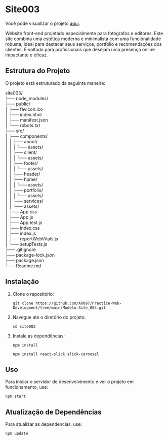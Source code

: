 # Site003

Você pode visualizar o projeto [aqui](https://ar097.github.io/page/scr/componentes/portfolio/Site-003/design003.html).<br>

Website front-end projetado especialmente para fotógrafos e editores. Este site combina uma estética moderna e minimalista com uma funcionalidade robusta, ideal para destacar seus serviços, portfólio e recomendações dos clientes.
É voltado para profissionais que desejam uma presença online impactante e eficaz.

## Estrutura do Projeto

O projeto está estruturado da seguinte maneira:

site003/<br>
├── node_modules/<br>
├── public/<br>
│ ├── favicon.ico<br>
│ ├── index.html<br>
│ ├── manifest.json<br>
│ └── robots.txt<br>
├── src/<br>
│ ├── components/<br>
│ │ ├── about/<br>
│ │ │ └── assets/<br>
│ │ ├── client/<br>
│ │ │ └── assets/<br>
│ │ ├── footer/<br>
│ │ │ └── assets/<br>
│ │ ├── header/<br>
│ │ ├── home/<br>
│ │ │ └── assets/<br>
│ │ ├── portfolio/<br>
│ │ │ └── assets/<br>
│ │ └── services/<br>
│ │ └── assets/<br>
│ ├── App.css<br>
│ ├── App.js<br>
│ ├── App.test.js<br>
│ ├── index.css<br>
│ ├── index.js<br>
│ ├── reportWebVitals.js<br>
│ └── setupTests.js<br>
├── .gitignore<br>
├── package-lock.json<br>
├── package.json<br>
└── Readme.md<br>

## Instalação

1. Clone o repositório:<br>

    ```bash<br>
    git clone https://github.com/AR097/Practice-Web-Development/tree/main/Modelo-Site_003.git
    ```

2. Navegue até o diretório do projeto:<br>

    ```bash<br>
    cd site003
    ```

3. Instale as dependências:<br>

    ```bash<br>
    npm install
    ```

   ```bash<br>
   npm install react-slick slick-carousel
   ```

## Uso

Para iniciar o servidor de desenvolvimento e ver o projeto em funcionamento, use:<br>

```bash<br>
npm start
```

## Atualização de Dependências

Para atualizar as dependencias, use:<br>

```bash<br>
npm update
```
